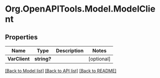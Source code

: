 # Org.OpenAPITools.Model.ModelClient

## Properties

Name | Type | Description | Notes
------------ | ------------- | ------------- | -------------
**VarClient** | **string?** |  | [optional] 

[[Back to Model list]](../README.md#documentation-for-models) [[Back to API list]](../README.md#documentation-for-api-endpoints) [[Back to README]](../README.md)

